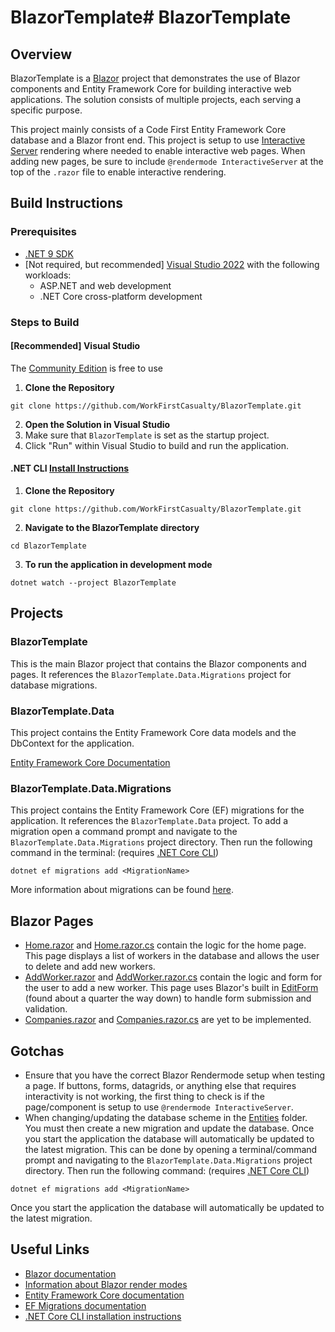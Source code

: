 # BlazorTemplate# BlazorTemplate

## Overview
BlazorTemplate is a [Blazor](https://docs.microsoft.com/en-us/aspnet/core/blazor/) project that demonstrates the use of Blazor components and Entity Framework Core for building interactive web applications. The solution consists of multiple projects, each serving a specific purpose.

This project mainly consists of a Code First Entity Framework Core database and a Blazor front end. This project is setup to use [Interactive Server](https://learn.microsoft.com/en-us/aspnet/core/blazor/components/render-modes) rendering where needed to enable interactive web pages.
When adding new pages, be sure to include `@rendermode InteractiveServer` at the top of the `.razor` file to enable interactive rendering.

## Build Instructions

### Prerequisites
- [.NET 9 SDK](https://dotnet.microsoft.com/download/dotnet/9.0)
- [Not required, but recommended] [Visual Studio 2022](https://visualstudio.microsoft.com/vs/) with the following workloads:
  - ASP.NET and web development
  - .NET Core cross-platform development

### Steps to Build

#### [Recommended] Visual Studio 
The [Community Edition](https://visualstudio.microsoft.com/vs/community/) is free to use
1. **Clone the Repository** 

```
git clone https://github.com/WorkFirstCasualty/BlazorTemplate.git
```

2. **Open the Solution in Visual Studio**
3. Make sure that `BlazorTemplate` is set as the startup project.
4. Click "Run" within Visual Studio to build and run the application. 

#### .NET CLI [Install Instructions](https://learn.microsoft.com/en-us/dotnet/core/tools/)
1. **Clone the Repository**

```
git clone https://github.com/WorkFirstCasualty/BlazorTemplate.git
```

2. **Navigate to the BlazorTemplate directory**

```
cd BlazorTemplate
```

3. **To run the application in development mode**
 
```
dotnet watch --project BlazorTemplate
```

## Projects

### BlazorTemplate
This is the main Blazor project that contains the Blazor components and pages. It references the `BlazorTemplate.Data.Migrations` project for database migrations.

### BlazorTemplate.Data
This project contains the Entity Framework Core data models and the DbContext for the application.

[Entity Framework Core Documentation](https://docs.microsoft.com/en-us/ef/core/)

### BlazorTemplate.Data.Migrations
This project contains the Entity Framework Core (EF) migrations for the application. It references the `BlazorTemplate.Data` project.
To add a migration open a command prompt and navigate to the `BlazorTemplate.Data.Migrations` project directory. Then run the following command in the terminal: (requires [.NET Core CLI](https://learn.microsoft.com/en-us/ef/core/cli/dotnet))
```
dotnet ef migrations add <MigrationName>
````
More information about migrations can be found [here](https://learn.microsoft.com/en-us/ef/core/managing-schemas/migrations).

## Blazor Pages
- [Home.razor](https://github.com/WorkFirstCasualty/BlazorTemplate/blob/main/BlazorTemplate/Pages/Home.razor) and [Home.razor.cs](https://github.com/WorkFirstCasualty/BlazorTemplate/blob/main/BlazorTemplate/Pages/Home.razor.cs)
contain the logic for the home page. This page displays a list of workers in the database and allows the user to delete and add new workers.
- [AddWorker.razor](https://github.com/WorkFirstCasualty/BlazorTemplate/blob/main/BlazorTemplate/Pages/AddWorker.razor) and [AddWorker.razor.cs](https://github.com/WorkFirstCasualty/BlazorTemplate/blob/main/BlazorTemplate/Pages/AddWorker.razor.cs)
contain the logic and form for the user to add a new worker. This page uses Blazor's built in [EditForm](https://learn.microsoft.com/en-us/aspnet/core/blazor/forms) (found about a quarter the way down) to handle form submission and validation.
- [Companies.razor](https://github.com/WorkFirstCasualty/BlazorTemplate/blob/main/BlazorTemplate/Pages/Companies.razor) and [Companies.razor.cs](https://github.com/WorkFirstCasualty/BlazorTemplate/blob/main/BlazorTemplate/Pages/Companies.razor.cs)
are yet to be implemented.

## Gotchas
- Ensure that you have the correct Blazor Rendermode setup when testing a page. If buttons, forms, datagrids, or anything else that requires interactivity is not working, the first thing to check is if the page/component is setup to use `@rendermode InteractiveServer`.
- When changing/updating the database scheme in the [Entities](https://github.com/WorkFirstCasualty/BlazorTemplate/tree/main/BlazorTemplate.Data/Entities) folder. You must then create a new migration and update the database. 
Once you start the application the database will automatically be updated to the latest migration. This can be done by opening a terminal/command prompt and navigating to the `BlazorTemplate.Data.Migrations` 
project directory. Then run the following command: (requires [.NET Core CLI](https://learn.microsoft.com/en-us/ef/core/cli/dotnet)) 
```
dotnet ef migrations add <MigrationName>
```
Once you start the application the database will automatically be updated to the latest migration.
## Useful Links
- [Blazor documentation](https://docs.microsoft.com/en-us/aspnet/core/blazor/)
- [Information about Blazor render modes](https://learn.microsoft.com/en-us/aspnet/core/blazor/components/render-modes)
- [Entity Framework Core documentation](https://docs.microsoft.com/en-us/ef/core/)
- [EF Migrations documentation](https://learn.microsoft.com/en-us/ef/core/managing-schemas/migrations)
- [.NET Core CLI installation instructions](https://learn.microsoft.com/en-us/ef/core/cli/dotnet)
